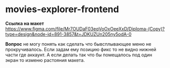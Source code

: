 # movies-explorer-frontend
**Ссылка на макет**
https://www.figma.com/file/Mr7OUDaF03eqVoOxOeeXxD/Diploma-(Copy)?type=design&node-id=891-3857&t=JDKUZUn205ny5odA-0

**Вопрос**
не могу понять как сделать что бывсплывающее меню не прокручивалось. Если задам ему позицию фикс то не видно нижней части где аккаунт. А если делать так что бы помещалось под один экран то изменю растояния макета.
